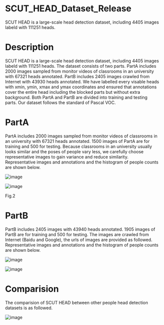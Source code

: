 # SCUT_HEAD_Dataset_Release
SCUT HEAD is a large-scale head detection dataset, including 4405 images labeld with 111251 heads.
# Description
SCUT HEAD is a large-scale head detection dataset, including 4405 images labeld with 111251 heads. The dataset consists of two parts. PartA includes 2000 images sampled from monitor videos of classrooms in an university with 67321 heads annotated. PartB includes 2405 images crawled from Internet with 43930 heads annotated. We have labelled every visable heads with xmin, ymin, xmax and ymax coordinates and ensured that annotations cover the entire head including the blocked parts but without extra background. Both PartA and PartB are divided into training and testing parts. Our dataset follows the standard of Pascal VOC. 

# PartA 
PartA includes 2000 images sampled from monitor videos of classrooms in an university with 67321 heads annotated. 1500 images of PartA are for training and 500 for testing.
Because classrooms in an university usually looks similar and the poses of people vary less, we carefully choose representative images to gain variance and reduce similarity. 
Representative images and annotations and the histogram of people counts are shown below.

![image](https://github.com/HCIILAB/SCUT_HEAD_Dataset_Release/blob/master/example%20in%20Part_A.png)



![image](https://github.com/HCIILAB/SCUT_HEAD_Dataset_Release/blob/master/statistics%20of%20Part_A.png)

Fig.2

# PartB 
PartB includes 2405 images with 43940 heads annotated. 1905 images of PartB are for training and 500 for testing. The images are crawled from Internet (Baidu and Google), the urls of images are provided as followed.
Representative images and annotations and the histogram of people counts are shown below.

![image](https://github.com/HCIILAB/SCUT_HEAD_Dataset_Release/blob/master/example%20in%20Part_B.png)


![image](https://github.com/HCIILAB/SCUT_HEAD_Dataset_Release/blob/master/statistics%20of%20Part_B.png)



# Comparision 
The comparision of SCUT HEAD between other people head detection datasets is as followed.

![image](https://github.com/HCIILAB/SCUT_HEAD_Dataset_Release/blob/master/Comparision.png)

